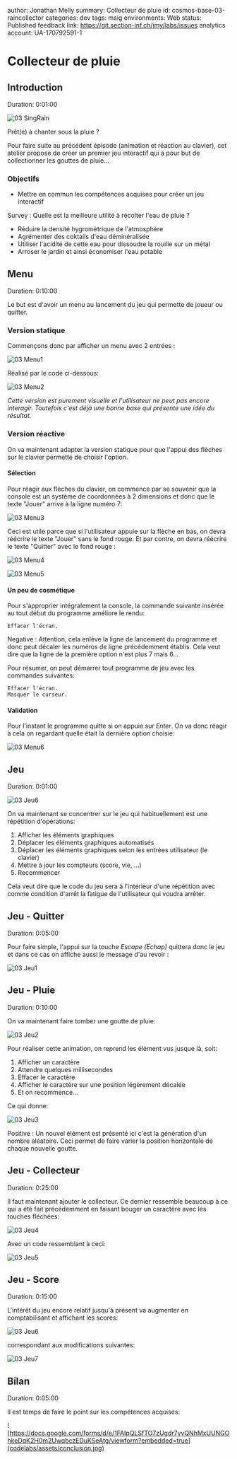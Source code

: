 author: Jonathan Melly
summary: Collecteur de pluie
id: cosmos-base-03-raincollector
categories: dev
tags: msig
environments: Web
status: Published
feedback link: https://git.section-inf.ch/jmy/labs/issues
analytics account: UA-170792591-1

# Collecteur de pluie

## Introduction
Duration: 0:01:00

![03 SingRain](assets/cosmos-base/03-SingRain.png)

Prêt(e) à chanter sous la pluie ?

Pour faire suite au précédent épisode (animation et réaction au clavier), cet atelier propose de créer un premier jeu interactif qui a pour but de collectionner les gouttes de pluie...

### Objectifs

- Mettre en commun les compétences acquises pour créer un jeu interactif

Survey
: Quelle est la meilleure utilité à récolter l'eau de pluie ?
<ul>
  <li>Réduire la densité hygromètrique de l'atmosphère</li>
  <li>Agrémenter des coktails d'eau déminéralisée</li>
  <li>Utiliser l'acidité de cette eau pour dissoudre la rouille sur un métal</li>
  <li>Arroser le jardin et ainsi économiser l'eau potable</li>
</ul>

## Menu
Duration: 0:10:00

Le but est d'avoir un menu au lancement du jeu qui permette de joueur ou quitter.

### Version statique
Commençons donc par afficher un menu avec 2 entrées :

![03 Menu1](assets/cosmos-base/03-menu1.png)

Réalisé par le code ci-dessous:

![03 Menu2](assets/cosmos-base/03-menu2.png)

*Cette version est purement visuelle et l'utilisateur ne peut pas encore interagir. Toutefois c'est déjà une bonne base qui présente une idée du résultat.*

### Version réactive

On va maintenant adapter la version statique pour que l'appui des flèches sur le clavier permette de choisir l'option.

#### Sélection
Pour réagir aux flèches du clavier, on commence par se souvenir que la console est un système de coordonnées à 2 dimensions et donc que le texte "Jouer" arrive à la ligne numéro 7:

![03 Menu3](assets/cosmos-base/03-menu3.png)

Ceci est utile parce que si l'utilisateur appuie sur la flèche en bas, on devra réécrire le texte "Jouer" sans le fond rouge. Et par contre, on devra réécrire le texte "Quitter" avec le fond rouge :

![03 Menu4](assets/cosmos-base/03-menu4.gif)

![03 Menu5](assets/cosmos-base/03-menu5.png)

#### Un peu de cosmétique
Pour s'approprier intégralement la console, la commande suivante insérée au tout début du programme améliore le rendu:

``` cosmos
Effacer l'écran.
```

Negative
: Attention, cela enlève la ligne de lancement du programme et donc peut décaler les numéros de ligne précédemment établis.
Cela veut dire que la ligne de la première option n'est plus 7 mais 6...

Pour résumer, on peut démarrer tout programme de jeu avec les commandes suivantes:

``` cosmos
Effacer l'écran.
Masquer le curseur.
```

#### Validation
Pour l'instant le programme quitte si on appuie sur *Enter*. On va donc réagir à cela on regardant quelle était la dernière option choisie:

![03 Menu6](assets/cosmos-base/03-menu6.png)

## Jeu
Duration: 0:01:00

![03 Jeu6](assets/cosmos-base/03-jeu6.gif)

On va maintenant se concentrer sur le jeu qui habituellement est une répétition d'opérations:

1. Afficher les éléments graphiques
2. Déplacer les éléments graphiques automatisés
3. Déplacer les éléments graphiques selon les entrées utilisateur (le clavier)
4. Mettre à jour les compteurs (score, vie, ...)
5. Recommencer

Cela veut dire que le code du jeu sera à l'intérieur d'une répétition avec comme condition d'arrêt la fatigue de l'utilisateur qui voudra arrêter.

## Jeu - Quitter
Duration: 0:05:00

Pour faire simple, l'appui sur la touche *Escape (Échap)* quittera donc le jeu et dans ce cas on affiche aussi le message d'au revoir :

![03 Jeu1](assets/cosmos-base/03-jeu1.png)

## Jeu - Pluie
Duration: 0:10:00

On va maintenant faire tomber une goutte de pluie:

![03 Jeu2](assets/cosmos-base/03-Jeu2.gif)

Pour réaliser cette animation, on reprend les élément vus jusque là, soit:

1. Afficher un caractère
2. Attendre quelques millisecondes
3. Effacer le caractère
4. Afficher le caractère sur une position légèrement décalée
5. Et on recommence...

Ce qui donne:

![03 Jeu3](assets/cosmos-base/03-jeu3.png)

Positive
: Un nouvel élément est présenté ici c'est la génération d'un nombre aléatoire. Ceci permet de faire varier la position horizontale de chaque nouvelle goutte.

## Jeu - Collecteur
Duration: 0:25:00

Il faut maintenant ajouter le collecteur. Ce dernier ressemble beaucoup à ce qui a été fait précédemment en faisant bouger un caractère avec les touches fléchées:

![03 Jeu4](assets/cosmos-base/03-jeu4.gif)

Avec un code ressemblant à ceci:

![03 Jeu5](assets/cosmos-base/03-jeu5.png)

## Jeu - Score
Duration: 0:15:00

L'intérêt du jeu encore relatif jusqu'à présent va augmenter en comptabilisant et affichant les scores:

![03 Jeu6](assets/cosmos-base/03-jeu6.gif)

correspondant aux modifications suivantes:

![03 Jeu7](assets/cosmos-base/03-jeu7.png)

## Bilan
Duration: 0:05:00

Il est temps de faire le point sur les compétences acquises:

![https://docs.google.com/forms/d/e/1FAIpQLSfTO7zUgdr7vvQNhMxUUNGOhkeDqK2H0m2UwqbczEDuKSeAtg/viewform?embedded=true](codelabs/assets/conclusion.jpg)

